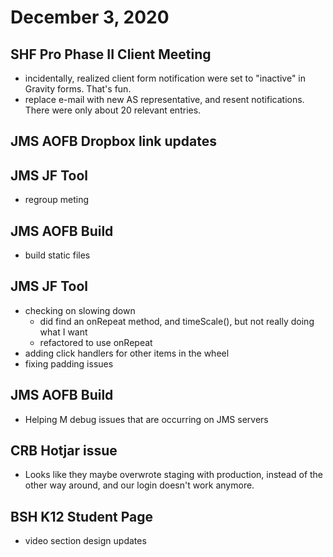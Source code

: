 # December 3, 2020

## SHF Pro Phase II Client Meeting
- incidentally, realized client form notification were set to "inactive" in Gravity forms. That's fun. 
- replace e-mail with new AS representative, and resent notifications. There were only about 20 relevant entries. 

## JMS AOFB Dropbox link updates

## JMS JF Tool
- regroup meting

## JMS AOFB Build
- build static files

## JMS JF Tool
- checking on slowing down
  - did find an onRepeat method, and timeScale(), but not really doing what I want
  - refactored to use onRepeat
- adding click handlers for other items in the wheel
- fixing padding issues

## JMS AOFB Build
- Helping M debug issues that are occurring on JMS servers

## CRB Hotjar issue
- Looks like they maybe overwrote staging with production, instead of the other way around, and our login doesn't work anymore. 

## BSH K12 Student Page
- video section design updates